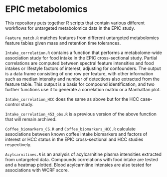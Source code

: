# EPIC metabolomics
This repository puts together R scripts that contain various different workflows for untargeted metabolomics data in the EPIC study.

`Feature_match.R` matches features from different untargeted metabolomics feature tables given mass and retention time tolerances.

`Intake_correlation.R` contains a function that performs a metabolome-wide association study for food intake in the EPIC cross-sectional study. Partial correlations are computed between spectral feature intensities and food intakes or lifestyle factors of interest, adjusting for confounders. The output is a data frame consisting of one row per feature, with other information such as median intensity and number of detections also extracted from the feature table. This output is a basis for compound identification, and two further functions use it to generate a correlation matrix or a Manhattan plot.

`Intake_correlation_HCC` does the same as above but for the HCC case-control study.

`Intake_correlation_453_obs.R` is a previous version of the above function that will remain archived.

`Coffee_biomarkers_CS.R` and `Coffee_biomarkers_HCC.R` calculate associations between known coffee intake biomarkers and factors of interest or HCC status in the EPIC cross-sectional and HCC studies respectively.

`Acylcarnitines.R` is an analysis of acylcarnitine plasma intensities extracted from untargeted data. Compounds correlations with food intake are tested and a heatmap plotted. Blood acylcarnitine intensies are also tested for associations with WCRF score.